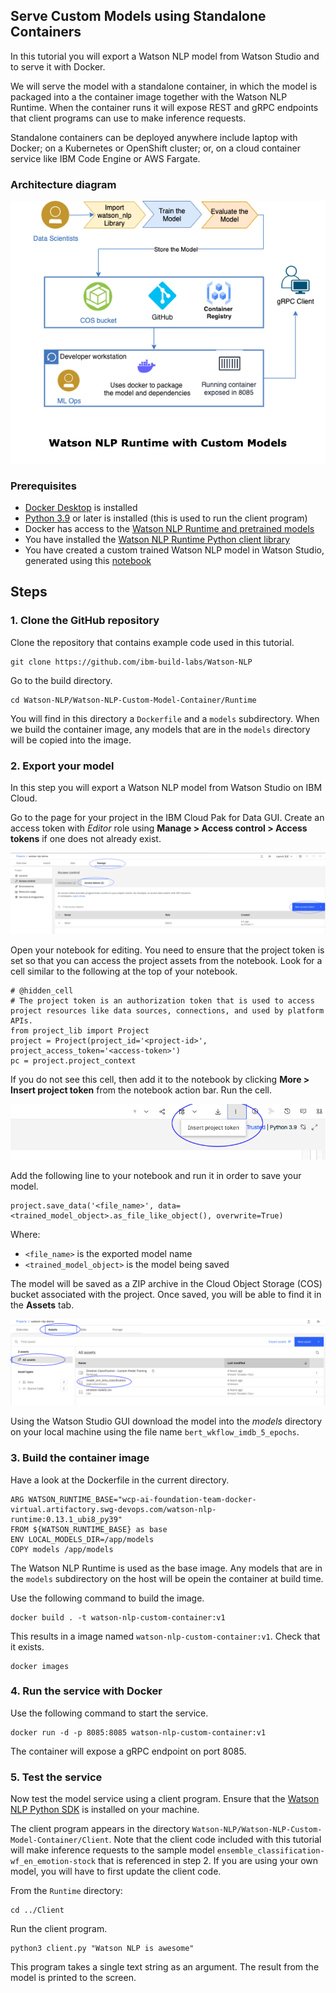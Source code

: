 ## Serve Custom Models using Standalone Containers
In this tutorial you will export a Watson NLP model from Watson Studio and to serve it with Docker. 

We will serve the model with a standalone container, in which the model is packaged into a the container image together with the Watson NLP Runtime. When the container runs it will expose REST and gRPC endpoints that client programs can use to make inference requests. 

Standalone containers can be deployed anywhere include laptop with Docker; on a Kubernetes or OpenShift cluster; or, on a cloud container service like IBM Code Engine or AWS Fargate.  

### Architecture diagram

![reference architecture](Images/reference_architecture.png)
    
### Prerequisites
    
- [Docker Desktop](https://docs.docker.com/get-docker/) is installed
- [Python 3.9](https://www.python.org/downloads/) or later is installed (this is used to run the client program)
- Docker has access to the [Watson NLP Runtime and pretrained models](https://github.com/ibm-build-labs/Watson-NLP/blob/main/access/README.md#docker)
- You have installed the [Watson NLP Runtime Python client library](https://github.com/ibm-build-labs/Watson-NLP/blob/main/access/README.md#python)
- You have created a custom trained Watson NLP model in Watson Studio, generated using this [notebook](https://github.com/ibm-build-labs/Watson-NLP/blob/main/ML/Sentiment-Analysis/Sentiment%20Analysis%20-%20Model%20Training.ipynb) 
    
## Steps
### 1. Clone the GitHub repository
Clone the repository that contains example code used in this tutorial. 
```
git clone https://github.com/ibm-build-labs/Watson-NLP 
```
Go to the build directory.
```
cd Watson-NLP/Watson-NLP-Custom-Model-Container/Runtime 
```
You will find in this directory a `Dockerfile` and a `models` subdirectory. When we build the container image, any models that are in the `models` directory will be copied into the image.

### 2. Export your model
In this step you will export a Watson NLP model from Watson Studio on IBM Cloud.

Go to the page for your project in the IBM Cloud Pak for Data GUI. Create an access token with *Editor* role using **Manage > Access control > Access tokens** if one does not already exist.

![access token](Images/access_token.png)

Open your notebook for editing.  You need to ensure that the project token is set so that you can access the project assets from the notebook.  Look for a cell similar to the following at the top of your notebook.
```
# @hidden_cell
# The project token is an authorization token that is used to access project resources like data sources, connections, and used by platform APIs.
from project_lib import Project
project = Project(project_id='<project-id>', project_access_token='<access-token>')
pc = project.project_context
```
If you do not see this cell, then add it to the notebook by clicking **More > Insert project token** from the notebook action bar. Run the cell.

![insert token](Images/insert_token.png)
    
Add the following line to your notebook and run it in order to save your model.
```
project.save_data('<file_name>', data=<trained_model_object>.as_file_like_object(), overwrite=True)
```
Where:
- `<file_name>` is the exported model name 
- `<trained_model_object>` is the model being saved

The model will be saved as a ZIP archive in the Cloud Object Storage (COS) bucket associated with the project. Once saved, you will be able to find it in the **Assets** tab. 

![saved model](Images/saved_model.png)
    
Using the Watson Studio GUI download the model into the *models* directory on your local machine using the file name `bert_wkflow_imdb_5_epochs`. 

### 3. Build the container image
Have a look at the Dockerfile in the current directory.
```
ARG WATSON_RUNTIME_BASE="wcp-ai-foundation-team-docker-virtual.artifactory.swg-devops.com/watson-nlp-runtime:0.13.1_ubi8_py39" 
FROM ${WATSON_RUNTIME_BASE} as base 
ENV LOCAL_MODELS_DIR=/app/models 
COPY models /app/models 
```
The Watson NLP Runtime is used as the base image. Any models that are in the `models` subdirectory on the host will be opein the container at build time.

Use the following command to build the image. 
```
docker build . -t watson-nlp-custom-container:v1 
```
This results in a image named `watson-nlp-custom-container:v1`.  Check that it exists.
```
docker images
```

### 4. Run the service with Docker
Use the following command to start the service. 
```
docker run -d -p 8085:8085 watson-nlp-custom-container:v1 
```
The container will expose a gRPC endpoint on port 8085. 

### 5. Test the service
Now test the model service using a client program. Ensure that the [Watson NLP Python SDK](https://github.com/ibm-build-labs/Watson-NLP/blob/main/access/README.md) is installed on your machine.

The client program appears in the directory `Watson-NLP/Watson-NLP-Custom-Model-Container/Client`. Note that the client code included with this tutorial will make inference requests to the sample model `ensemble_classification-wf_en_emotion-stock` that is referenced in step 2.  If you are using your own model, you will have to first update the client code.

From the `Runtime` directory:
```
cd ../Client 
```
Run the client program.
```
python3 client.py "Watson NLP is awesome" 
```
This program takes a single text string as an argument.  The result from the model is printed to the screen.
